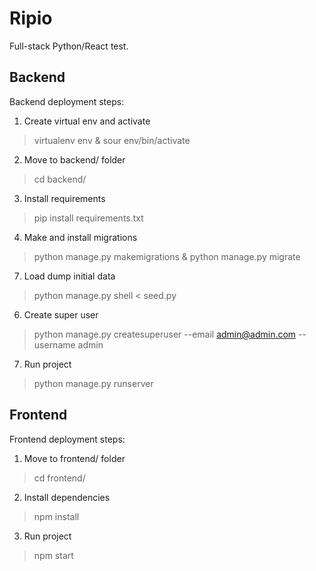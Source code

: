 # Ripio

Full-stack Python/React test.

## Backend

Backend deployment steps:

1. Create virtual env and activate
> virtualenv env & sour env/bin/activate

2. Move to backend/ folder
> cd backend/

3. Install requirements
> pip install requirements.txt

4. Make and install migrations
> python manage.py makemigrations & python manage.py migrate

7. Load dump initial data
> python manage.py shell < seed.py

6. Create super user
> python manage.py createsuperuser --email admin@admin.com --username admin

7. Run project
> python manage.py runserver


## Frontend

Frontend deployment steps:

1. Move to frontend/ folder
> cd frontend/

2. Install dependencies
> npm install

3. Run project
> npm start
